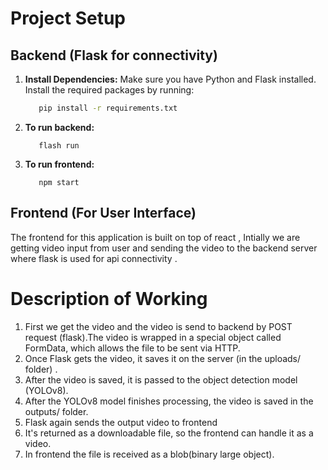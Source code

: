 # Project Setup

## Backend (Flask for connectivity)

1. **Install Dependencies:**
   Make sure you have Python and Flask installed. Install the required packages by running:

   ```bash
      pip install -r requirements.txt
2. **To run backend:** 
   ```
      flash run
3. **To run frontend:**
   ```
      npm start

## Frontend (For User Interface)
   The frontend for this application is built on top of react , Intially we are getting video input from user and sending the video to the backend server where flask is used for api connectivity .

# Description of Working
  1. First we get the video and the video is send to backend by POST request (flask).The video is wrapped in a special object called FormData, which allows the file to be sent via HTTP.
  2. Once Flask gets the video, it saves it on the server (in the uploads/ folder) .
  3. After the video is saved, it is passed to the object detection model (YOLOv8).
  4. After the YOLOv8 model finishes processing, the video is saved in the outputs/ folder.
  5. Flask again sends the output video to frontend
  6. It's returned as a downloadable file, so the frontend can handle it as a video.
  7. In frontend the file is received as a blob(binary large object).
   
